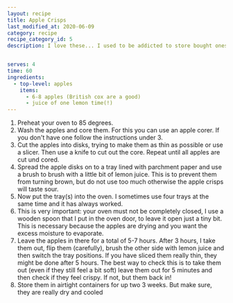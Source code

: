 ```yaml
---
layout: recipe
title: Apple Crisps
last_modified_at: 2020-06-09
category: recipe
recipe_category_id: 5
description: I love these... I used to be addicted to store bought ones, but let me tell you they're even better homemade! They bring back memories to hiking holidays in the mountains of South Tyrol and offer the nice crunch that makes potato crisps so addictive. Sometimes I like to dip them into a bit of almond butter if I'm feeling extra indulgent. But beware; this recipe requires patience and time. So it's best to make these when you're doing home office, cleaning the house or just have a lazy Sunday.


serves: 4
time: 60
ingredients:
  - top-level: apples
    items:
      - 6-8 apples (British cox are a good)
      - juice of one lemon time(!)
---
```

1.	Preheat your oven to 85 degrees.
2.	Wash the apples and core them. For this you can use an apple corer. If you don't have one follow the instructions under 3.
3.	Cut the apples into disks, trying to make them as thin as possible or use a slicer. Then use a knife to cut out the core. Repeat until all apples are cut und cored.
4.	Spread the apple disks on to a tray lined with parchment paper and use a brush to brush with a little bit of lemon juice. This is to prevent them from turning brown, but do not use too much otherwise the apple crisps will taste sour.
5.	Now put the tray(s) into the oven. I sometimes use four trays at the same time and it has always worked.
6.	This is very important: your oven must not be completely closed, I use a wooden spoon that I put in the oven door, to leave it open just a tiny bit. This is necessary because the apples are drying and you want the excess moisture to evaporate.
7.	Leave the apples in there for a total of 5-7 hours. After 3 hours, I take them out, flip them (carefully), brush the other side with lemon juice and then switch the tray positions. If you have sliced them really thin, they might be done after 5 hours. The best way to check this is to take them out (even if they still feel a bit soft) leave them out for 5 minutes and then check if they feel crispy. If not, but them back in!
8.	Store them in airtight containers for up two 3 weeks. But make sure, they are really dry and cooled
